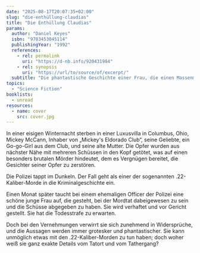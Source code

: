 ```yaml
---
date: "2025-08-17T20:07:35+02:00"
slug: "die-enthüllung-claudias"
title: "Die Enthüllung Claudias"
params:
  author: "Daniel Keyes"
  isbn: "9783453045114"
  publishingYear: "1992"
  references:
    - rel: permalink
      uri: "https://d-nb.info/920431984"
    - rel: synopsis
      uri: "https://url/to/source/of/excerpt/"
  subtitle: "Die phantastische Geschichte einer Frau, die einen Massenmord gestand, den sie nicht begangen haben konnte"
topics:
  - "Science Fiction"
booklists:
  - unread
resources:
  - name: cover
    src: cover.jpg
---
```


In einer eisigen Winternacht sterben in einer Luxusvilla in Columbus, Ohio, 
Mickey McCann, Inhaber von „Mickey's Eldorado Club“, seine Geliebte, ein 
Go-go-Girl aus dem Club, und seine alte Mutter. Die Opfer wurden aus nächster 
Nähe mit mehreren Schüssen in den Kopf getötet, was auf einen besonders brutalen 
Mörder hindeutet, dem es Vergnügen bereitet, die Gesichter seiner Opfer zu 
zerstören.

Die Polizei tappt im Dunkeln. Der Fall geht als einer der sogenannten 
.22-Kaliber-Morde in die Kriminalgeschichte ein.

Einen Monat später taucht bei einem ehemaligen Officer der Polizei eine schöne 
junge Frau auf, die gesteht, bei der Mordtat dabeigewesen zu sein und die 
Schüsse abgegeben zu haben. Sie wird verhaftet und vor Gericht gestellt. Sie hat 
die Todesstrafe zu erwarten.

Doch bei den Vernehmungen verwirrt sie sich zunehmend in Widersprüche, und die 
Aussagen werden immer grotesker und phantastischer. Sie kann unmöglich etwas mit 
den .22-Kaliber-Morden zu tun haben; doch woher weiß sie ganz exakte Details vom 
Tatort und vom Tathergang?